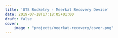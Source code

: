```yaml
---
title: 'UTS Rocketry - Meerkat Recovery Device'
date: 2019-07-18T17:18:05+01:00
draft: false
cover:
    image : "projects/meerkat-recovery/cover.png"
---
```


